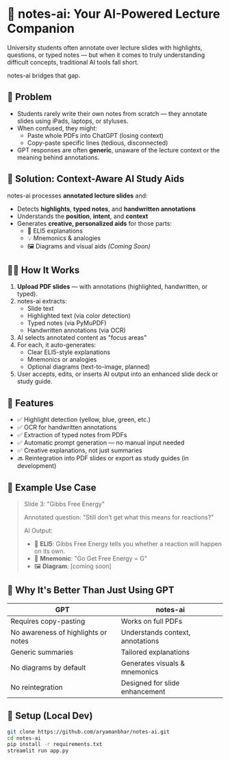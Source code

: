 # 🧠 notes-ai: Your AI-Powered Lecture Companion

University students often annotate over lecture slides with highlights, questions, or typed notes — but when it comes to truly understanding difficult concepts, traditional AI tools fall short.

notes-ai bridges that gap.

## 🎯 Problem

- Students rarely write their own notes from scratch — they annotate slides using iPads, laptops, or styluses.
- When confused, they might:
  - Paste whole PDFs into ChatGPT (losing context)
  - Copy-paste specific lines (tedious, disconnected)
- GPT responses are often **generic**, unaware of the lecture context or the meaning behind annotations.

## 🧪 Solution: Context-Aware AI Study Aids

notes-ai processes **annotated lecture slides** and:
- Detects **highlights**, **typed notes**, and **handwritten annotations**
- Understands the **position**, **intent**, and **context**
- Generates **creative, personalized aids** for those parts:
  - 📘 ELI5 explanations
  - 💡 Mnemonics & analogies
  - 🖼️ Diagrams and visual aids *(Coming Soon)*

## 👩‍💻 How It Works

1. **Upload PDF slides** — with annotations (highlighted, handwritten, or typed).
2. notes-ai extracts:
   - Slide text
   - Highlighted text (via color detection)
   - Typed notes (via PyMuPDF)
   - Handwritten annotations (via OCR)
3. AI selects annotated content as "focus areas"
4. For each, it auto-generates:
   - Clear ELI5-style explanations
   - Mnemonics or analogies
   - Optional diagrams (text-to-image, planned)
5. User accepts, edits, or inserts AI output into an enhanced slide deck or study guide.

## 🚀 Features

- ✅ Highlight detection (yellow, blue, green, etc.)
- ✅ OCR for handwritten annotations
- ✅ Extraction of typed notes from PDFs
- ✅ Automatic prompt generation — no manual input needed
- ✅ Creative explanations, not just summaries
- 🔜 Reintegration into PDF slides or export as study guides (in development)

## 📸 Example Use Case

> Slide 3: "Gibbs Free Energy"
>
> Annotated question: "Still don’t get what this means for reactions?"
>
> AI Output:
> - 🧠 **ELI5**: Gibbs Free Energy tells you whether a reaction will happen on its own.
> - 🎯 **Mnemonic**: "Go Get Free Energy = G"
> - 🖼️ **Diagram**: [coming soon]

## 🧠 Why It's Better Than Just Using GPT

| GPT | notes-ai |
|-----|----------|
| Requires copy-pasting | Works on full PDFs |
| No awareness of highlights or notes | Understands context, annotations |
| Generic summaries | Tailored explanations |
| No diagrams by default | Generates visuals & mnemonics |
| No reintegration | Designed for slide enhancement |

## 🧰 Setup (Local Dev)

```bash
git clone https://github.com/aryamanbhar/notes-ai.git
cd notes-ai
pip install -r requirements.txt
streamlit run app.py